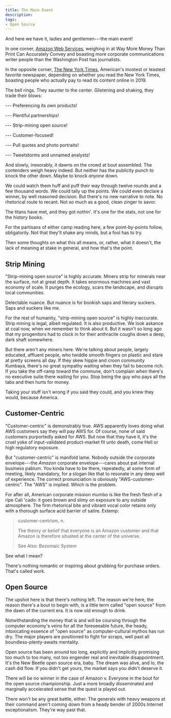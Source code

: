 ```yaml
---
title: The Main Event
description:
tags:
- Open Source
---
```


And here we have it, ladies and gentlemen---the main event!

In one corner, [Amazon Web Services](https://www.nytimes.com/2019/12/15/technology/amazon-aws-cloud-competition.html), weighing in at Way More Money Than Print Can Accurately Convey and boasting more corporate communications writer people than the Washington Post has journalists.

In the opposite corner, [The New York Times](https://www.nytimes.com/2019/12/15/technology/amazon-aws-cloud-competition.html), American's mostest or leastest favorite newspaper, depending on whether you read the New York Times, boasting people who actually pay to read its content online in 2019.

The bell rings.  They saunter to the center.  Glistening and shaking, they trade their blows:

--- Preferencing its own products!

--- Plentiful partnerships!

--- Strip-mining open source!

--- Customer-focused!

--- Pull quotes and photo portraits!

--- Tweetstorms and unnamed analysts!

And slowly, inexorably, it dawns on the crowd at bout assembled.  The contenders weigh heavy indeed.  But neither has the publicity punch to knock the other down.  Maybe to knock _anyone_ down.

We could watch them huff and puff their way through twelve rounds and a few thousand words.  We could tally up the points.  We could even declare a winner, by well reasoned decision.  But there's no new narrative to note.  No rhetorical route to recant.  Not so much as a good, clean zinger to savor.

The titans have met, and they got nothin'.  It's one for the stats, not one for the history books.

For the partisans of either camp reading here, a few point-by-points follow, obligatorily.  Not that they'll shake any minds, but a fool has to try.

Then some thoughts on what this all means, or, rather, what it doesn't, the lack of meaning at stake in general, and how that's the point.

## Strip Mining

"Strip-mining open source" is highly accurate.  Miners strip for minerals near the surface, not at great depth.  It takes enormous machines and vast economy of scale.  It purges the ecology, scars the landscape, and disrupts local communities.

Delectable nuance.  But nuance is for bookish saps and literary suckers.  Saps and suckers like me.

For the rest of humanity, "strip-mining open source" is highly inaccurate.  Strip mining is legal, albeit regulated.  It is also productive.  We look askance at coal now, when we remember to think about it.  But it wasn't so long ago that my progenitors had to clock in for their anthracite coughs down a deep, dark shaft somewhere.

But there aren't any miners here.  We're talking about people, largely educated, affluent people, who twiddle smooth fingers on plastic and stare at pretty screens all day.  If they skew hippie and croon community Kumbaya, there's no great sympathy waiting when they fail to become rich.  If you take the off-ramp toward the commune, don't complain when there's no executive suite there waiting for you.  Stop being the guy who pays all the tabs and then hurts for money.

Taking your stuff isn't wrong if you said they could, and you knew they would, because America.

## Customer-Centric

"Customer-centric" is demonstrably true.  AWS apparently loves doing what AWS customers say they will pay AWS for.  Of course, none of said customers purportedly asked for AWS.  But now that they have it, it's the cruel yoke of input-validated product-market fit unto death, come Hell or high regulatory exposure.

But "customer-centric" is manifold lame.  Nobody outside the corporate envelope---the _Amazon_ corporate envelope---cares about pat internal business pablum.  You kinda have to be there, repeatedly, at some form of meeting, likely mandatory, for a slogan like that to resonate in any deep well of experience.  The correct pronunciation is obviously "AWS-customer-centric".  The "AWS" is implied.  Which is the problem.

For after all, American corporate mission mumbo is like the fresh flesh of a ripe Cali 'cado: it goes brown and slimy on exposure to any outside atmosphere.  The firm rhetorical bite and vibrant vocal color retains only with a thorough surface acid barrier of satire.  Extemp:

> customer-centrism, n.
>
> The theory or belief that everyone is an Amazon customer and that Amazon is therefore situated at the center of the universe.
>
> See Also: Bezomaic System

See what I mean?

There's nothing romantic or inspiring about grubbing for purchase orders.  That's called work.

## Open Source

The upshot here is that there's nothing left.  The reason we're here, the reason there's a bout to begin with, is a little term called "open source" from the dawn of the current era.  It is now old enough to drink.

Notwithstanding the money that is and will be coursing through the computer economy's veins for all the foreseeable future, the heady, intoxicating essence of "open source" as computer-cultural mythos has run dry.  The major players are positioned to fight for scraps, well past all boundless-plenty-awaits mentality.

Open source has been around too long, explicitly and implicitly promising too much to too many, not too engender real and inevitable disappointment.  It's the New Beetle open source era, baby.  The dream was alive, and lo, the cash did flow.  If you didn't get yours, the market says you didn't deserve it.

There will be no winner in the case of Amazon v. Everyone in the bout for the open source championship.  Just a more broadly disseminated and marginally accelerated sense that the quest is played out.

There won't be any great battle, either.  The generals with heavy weapons at their command aren't coming down from a heady bender of 2000s Internet exceptionalism.  They're way past that.